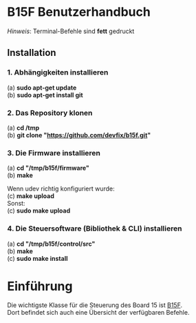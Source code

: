 # B15F Benutzerhandbuch
*Hinweis*: Terminal-Befehle sind **fett** gedruckt 

## Installation

### 1. Abhängigkeiten installieren
 (a) **sudo apt-get update**  
 (b) **sudo apt-get install git**  

### 2. Das Repository klonen
 (a) **cd /tmp**  
 (b) **git clone "https://github.com/devfix/b15f.git"**  

### 3. Die Firmware installieren
 (a) **cd "/tmp/b15f/firmware"**  
 (b) **make**  

 Wenn udev richtig konfiguriert wurde:  
 (c) **make upload**  
 Sonst:  
 (c) **sudo make upload**  

### 4. Die Steuersoftware (Bibliothek & CLI) installieren
 (a) **cd "/tmp/b15f/control/src"**  
 (b) **make**  
 (c) **sudo make install**  

# Einführung
Die wichtigste Klasse für die Steuerung des Board 15 ist [B15F](classB15F.html).  
Dort befindet sich auch eine Übersicht der verfügbaren Befehle.
